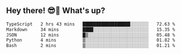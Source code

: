 ## Hey there! 😎👋 What's up?

<!--START_SECTION:waka-->

```txt
TypeScript   2 hrs 43 mins   ██████████████████░░░░░░░   72.63 %
Markdown     34 mins         ████░░░░░░░░░░░░░░░░░░░░░   15.35 %
JSON         12 mins         █▒░░░░░░░░░░░░░░░░░░░░░░░   05.48 %
Python       4 mins          ▒░░░░░░░░░░░░░░░░░░░░░░░░   01.82 %
Bash         2 mins          ▒░░░░░░░░░░░░░░░░░░░░░░░░   01.21 %
```

<!--END_SECTION:waka-->
